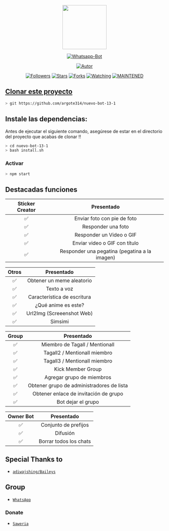 <p align="center">
<img src="https://i.pinimg.com/originals/c8/cd/39/c8cd396e30f743912d147ba741556832.png" width="140" height="140"/>
</p>
<p align="center">
<a href="#"><img title="Whatsapp-Bot" src="https://img.shields.io/badge/Nuevo Bot-green?colorA=%23ff0000&colorB=%23017e40&style=for-the-badge"></a>
</p>
<p align="center">
<a href="https://github.com/argote314"><img title="Autor" src="https://img.shields.io/badge/Autor-argote-red.svg?style=for-the-badge&logo=github"></a>
</p>
<p align="center">
<a href="https://github.com/argote314/nuevo-bot-13-1/watchers"><img title="Followers" src="https://img.shields.io/github/followers/argote314?color=blue&style=flat-square"></a>
<a href="https://github.com/argote314/nuevo-bot-13-1/stargazers/"><img title="Stars" src="https://img.shields.io/github/stars/argote314?color=red&style=flat-square"></a>
<a href="https://github.com/argote314/nuevo-bot-13-1/network/members"><img title="Forks" src="https://img.shields.io/github/forks/argote314/nuevo-bot-13-1?color=red&style=flat-square"></a>
<a href="https://github.com/argote314/watchers"><img title="Watching" src="https://img.shields.io/github/watchers/argote314/nuevo-bot-13-1?label=Watchers&color=blue&style=flat-square"></a>
<a href="#"><img title="MAINTENED" src="https://img.shields.io/badge/MAINTENED-YES-blue.svg"</a>
</p>

## Clonar este proyecto

```bash
> git https://github.com/argote314/nuevo-bot-13-1
```

## Instale las dependencias:
Antes de ejecutar el siguiente comando, asegúrese de estar en el directorio del proyecto que
acabas de clonar !!
```bash
> cd nuevo-bot-13-1
> bash install.sh
```

### Activar
```bash
> npm start
```

## Destacadas funciones

| Sticker Creator |              Presentado           |
| :-----------: | :--------------------------------: |
|       ✅       | Enviar foto con pie de foto      |
|       ✅       | Responder una foto               |
|       ✅       | Responder un Video o GIF         |
| ✅ | Enviar video o GIF con título |
| ✅ | Responder una pegatina (pegatina a la imagen) |

| Otros           |     Presentado                    |
| :------------: | :---------------------------------------------: |
✅ | Obtener un meme aleatorio |
| ✅ | Texto a voz |
| ✅ | Característica de escritura |
| ✅ | ¿Qué anime es este?
| ✅ | Url2Img (Screeenshot Web) |
| ✅ | Simsimi |

| Group  |                     Presentado              |
| :-----------: | :--------------------------------: |
| ✅ | Miembro de Tagall / Mentionall |
| ✅ | Tagall2 / Mentionall miembro |
| ✅ | Tagall3 / Mentionall miembro |
| ✅ | Kick Member Group |
| ✅ | Agregar grupo de miembros |
| ✅ | Obtener grupo de administradores de lista |
| ✅ | Obtener enlace de invitación de grupo |
| ✅ | Bot dejar el grupo |

| Owner Bot  |                   Presentado          |
| :-----------: | :--------------------------------: |
| ✅ | Conjunto de prefijos |
| ✅ | Difusión |
| ✅ | Borrar todos los chats |

## Special Thanks to
* [`adiwajshing/Baileys`](https://github.com/adiwajshing/Baileys)

## Group
* [`WhatsApp`](https://chat.whatsapp.com/KLfjq8AK4Jz62Pqfz5sv0v)
### Donate
* [`Saweria`](https://saweria.co/donate/mhankbarbar)
